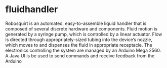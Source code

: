 fluidhandler
============

Robosquirt is an automated, easy-to-assemble liquid handler that is composed of several discrete hardware and components. Fluid motion is generated by a syringe pump, which is controlled by a linear actuator. Flow is directed through appropriately-sized tubing into the device’s nozzle, which moves to and dispenses the fluid in appropriate receptacle. The electronics controlling the system are managed by an Arduino Mega 2560. A Java UI is be used to send commands and receive feedback from the Arduino
